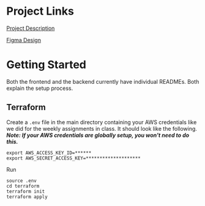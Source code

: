 # Project Links

[Project Description](https://docs.google.com/document/d/1yukwGR1CTPYJK8iy0meap9maBX5fF9CGUTNoL6ph9vY/edit?usp=sharing)

[Figma Design](https://www.figma.com/file/TkaGAlkZ3gYmDsOUixvMn6/Budgeting-Software-501?node-id=0-1)

# Getting Started
Both the frontend and the backend currently have individual READMEs. Both explain the setup process.

## Terraform
Create a `.env` file in the main directory containing your AWS credentials like we did for the weekly assignments in class. It should look like the following. **<i>Note: If your AWS credentials are globally setup, you won't need to do this.</i>**
```
export AWS_ACCESS_KEY_ID=******
export AWS_SECRET_ACCESS_KEY=********************
```

Run
```
source .env
cd terraform
terraform init
terraform apply
```